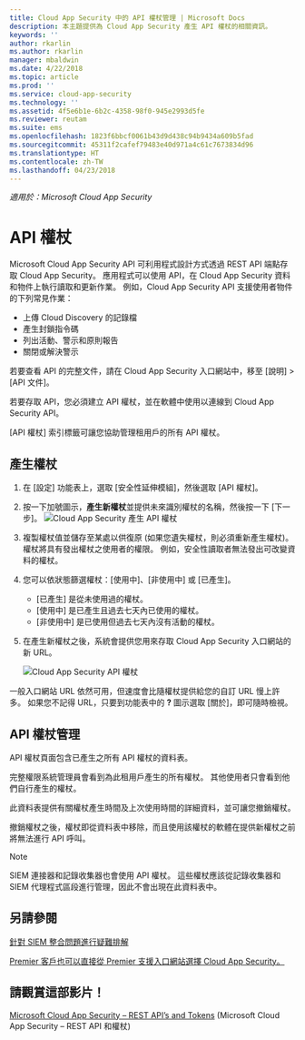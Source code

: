 ```yaml
---
title: Cloud App Security 中的 API 權杖管理 | Microsoft Docs
description: 本主題提供為 Cloud App Security 產生 API 權杖的相關資訊。
keywords: ''
author: rkarlin
ms.author: rkarlin
manager: mbaldwin
ms.date: 4/22/2018
ms.topic: article
ms.prod: ''
ms.service: cloud-app-security
ms.technology: ''
ms.assetid: 4f5e6b1e-6b2c-4358-98f0-945e2993d5fe
ms.reviewer: reutam
ms.suite: ems
ms.openlocfilehash: 1823f6bbcf0061b43d9d438c94b9434a609b5fad
ms.sourcegitcommit: 45311f2cafef79483e40d971a4c61c7673834d96
ms.translationtype: HT
ms.contentlocale: zh-TW
ms.lasthandoff: 04/23/2018
---
```

*適用於：Microsoft Cloud App Security*


# <a name="api-tokens"></a>API 權杖
    
Microsoft Cloud App Security API 可利用程式設計方式透過 REST API 端點存取 Cloud App Security。 應用程式可以使用 API，在 Cloud App Security 資料和物件上執行讀取和更新作業。 例如，Cloud App Security API 支援使用者物件的下列常見作業：

- 上傳 Cloud Discovery 的記錄檔
- 產生封鎖指令碼
- 列出活動、警示和原則報告
- 關閉或解決警示

若要查看 API 的完整文件，請在 Cloud App Security 入口網站中，移至 [說明] > [API 文件]。

若要存取 API，您必須建立 API 權杖，並在軟體中使用以連線到 Cloud App Security API。

[API 權杖] 索引標籤可讓您協助管理租用戶的所有 API 權杖。 


## <a name="generate-a-token"></a>產生權杖

1. 在 [設定] 功能表上，選取 [安全性延伸模組]，然後選取 [API 權杖]。

2. 按一下加號圖示，**產生新權杖**並提供未來識別權杖的名稱，然後按一下 [下一步]。
   ![Cloud App Security 產生 API 權杖](./media/api-token-gen.png)

3. 複製權杖值並儲存至某處以供復原 (如果您遺失權杖，則必須重新產生權杖)。 權杖將具有發出權杖之使用者的權限。 例如，安全性讀取者無法發出可改變資料的權杖。

4. 您可以依狀態篩選權杖：[使用中]、[非使用中] 或 [已產生]。 

   - [已產生] 是從未使用過的權杖。 
   - [使用中] 是已產生且過去七天內已使用的權杖。 
   - [非使用中] 是已使用但過去七天內沒有活動的權杖。
5. 在產生新權杖之後，系統會提供您用來存取 Cloud App Security 入口網站的新 URL。 

   ![Cloud App Security API 權杖](./media/generate-api-token.png)

一般入口網站 URL 依然可用，但速度會比隨權杖提供給您的自訂 URL 慢上許多。 如果您不記得 URL，只要到功能表中的 **?** 圖示選取 [關於]，即可隨時檢視。

## <a name="api-token-management"></a>API 權杖管理

API 權杖頁面包含已產生之所有 API 權杖的資料表。

完整權限系統管理員會看到為此租用戶產生的所有權杖。 其他使用者只會看到他們自行產生的權杖。

此資料表提供有關權杖產生時間及上次使用時間的詳細資料，並可讓您撤銷權杖。 

撤銷權杖之後，權杖即從資料表中移除，而且使用該權杖的軟體在提供新權杖之前將無法進行 API 呼叫。 

> [!NOTE]
> SIEM 連接器和記錄收集器也會使用 API 權杖。 這些權杖應該從記錄收集器和 SIEM 代理程式區段進行管理，因此不會出現在此資料表中。 





## <a name="see-also"></a>另請參閱  
[針對 SIEM 整合問題進行疑難排解](troubleshooting-siem.md)   

[Premier 客戶也可以直接從 Premier 支援入口網站選擇 Cloud App Security。](https://premier.microsoft.com/)  

## <a name="check-out-this-video"></a>請觀賞這部影片！
[Microsoft Cloud App Security – REST API’s and Tokens](https://channel9.msdn.com/Shows/Microsoft-Security/Microsoft-Cloud-App-Security--REST-APIs-and-Tokens) (Microsoft Cloud App Security – REST API 和權杖)  